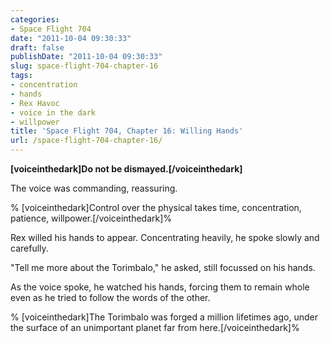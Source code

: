 ```yaml
---
categories:
- Space Flight 704
date: "2011-10-04 09:30:33"
draft: false
publishDate: "2011-10-04 09:30:33"
slug: space-flight-704-chapter-16
tags:
- concentration
- hands
- Rex Havoc
- voice in the dark
- willpower
title: 'Space Flight 704, Chapter 16: Willing Hands'
url: /space-flight-704-chapter-16/
---
```

**\[voiceinthedark\]Do not be dismayed.\[/voiceinthedark\]**

The voice was commanding, reassuring.

% \[voiceinthedark\]Control over the physical takes time, concentration,
patience, willpower.\[/voiceinthedark\]%

Rex willed his hands to appear. Concentrating heavily, he spoke slowly
and carefully.

"Tell me more about the Torimbalo," he asked, still focussed on his
hands.

As the voice spoke, he watched his hands, forcing them to remain whole
even as he tried to follow the words of the other.

% \[voiceinthedark\]The Torimbalo was forged a million lifetimes ago,
under the surface of an unimportant planet far from
here.\[/voiceinthedark\]%